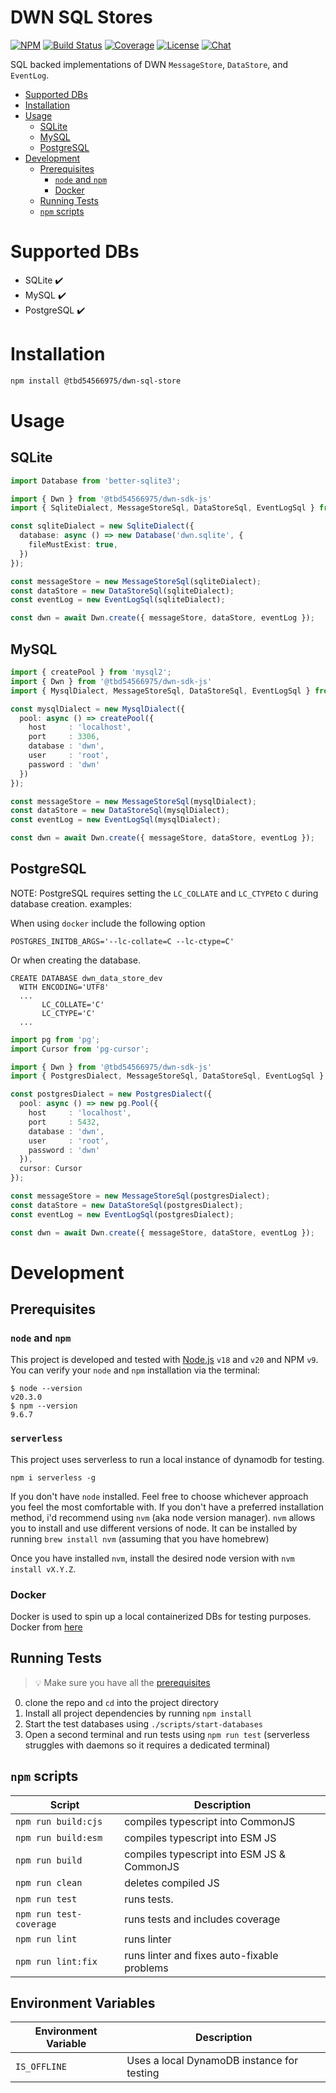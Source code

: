 # DWN SQL Stores <!-- omit in toc -->

[![NPM](https://img.shields.io/npm/v/@tbd54566975/dwn-sql-store.svg?style=flat-square&logo=npm&logoColor=FFFFFF&color=FFEC19&santize=true)](https://www.npmjs.com/package/@tbd54566975/dwn-sql-store)
[![Build Status](https://img.shields.io/github/actions/workflow/status/TBD54566975/dwn-sql-store/integrity-checks.yml?branch=main&logo=github&label=ci&logoColor=FFFFFF&style=flat-square)](https://github.com/TBD54566975/dwn-sql-store/actions/workflows/integrity-checks.yml)
[![Coverage](https://img.shields.io/codecov/c/gh/tbd54566975/dwn-sql-store/main?logo=codecov&logoColor=FFFFFF&style=flat-square&token=YI87CKF1LI)](https://codecov.io/github/TBD54566975/dwn-sql-store)
[![License](https://img.shields.io/npm/l/@tbd54566975/dwn-sql-store.svg?style=flat-square&color=24f2ff&logo=apache&logoColor=FFFFFF&santize=true)](https://github.com/TBD54566975/dwn-sql-store/blob/main/LICENSE)
[![Chat](https://img.shields.io/badge/chat-on%20discord-7289da.svg?style=flat-square&color=9a1aff&logo=discord&logoColor=FFFFFF&sanitize=true)](https://discord.com/channels/937858703112155166/969272658501976117)


SQL backed implementations of DWN `MessageStore`, `DataStore`, and `EventLog`. 

- [Supported DBs](#supported-dbs)
- [Installation](#installation)
- [Usage](#usage)
  - [SQLite](#sqlite)
  - [MySQL](#mysql)
  - [PostgreSQL](#postgresql)
- [Development](#development)
  - [Prerequisites](#prerequisites)
    - [`node` and `npm`](#node-and-npm)
    - [Docker](#docker)
  - [Running Tests](#running-tests)
  - [`npm` scripts](#npm-scripts)


# Supported DBs
* SQLite ✔️
* MySQL ✔️
* PostgreSQL ✔️

# Installation

```bash
npm install @tbd54566975/dwn-sql-store
```

# Usage

## SQLite

```typescript
import Database from 'better-sqlite3';

import { Dwn } from '@tbd54566975/dwn-sdk-js'
import { SqliteDialect, MessageStoreSql, DataStoreSql, EventLogSql } from '@tbd54566975/dwn-sql-store';

const sqliteDialect = new SqliteDialect({
  database: async () => new Database('dwn.sqlite', {
    fileMustExist: true,
  })
});

const messageStore = new MessageStoreSql(sqliteDialect);
const dataStore = new DataStoreSql(sqliteDialect);
const eventLog = new EventLogSql(sqliteDialect);

const dwn = await Dwn.create({ messageStore, dataStore, eventLog });
```

## MySQL

```typescript
import { createPool } from 'mysql2';
import { Dwn } from '@tbd54566975/dwn-sdk-js'
import { MysqlDialect, MessageStoreSql, DataStoreSql, EventLogSql } from '@tbd54566975/dwn-sql-store';

const mysqlDialect = new MysqlDialect({
  pool: async () => createPool({
    host     : 'localhost',
    port     : 3306,
    database : 'dwn',
    user     : 'root',
    password : 'dwn'
  })
});

const messageStore = new MessageStoreSql(mysqlDialect);
const dataStore = new DataStoreSql(mysqlDialect);
const eventLog = new EventLogSql(mysqlDialect);

const dwn = await Dwn.create({ messageStore, dataStore, eventLog });
```

## PostgreSQL

NOTE: PostgreSQL requires setting the `LC_COLLATE` and `LC_CTYPE`to `C` during database creation.
examples:

When using `docker` include the following option
```
POSTGRES_INITDB_ARGS='--lc-collate=C --lc-ctype=C'
```

Or when creating the database.
```
CREATE DATABASE dwn_data_store_dev
  WITH ENCODING='UTF8'
  ...
       LC_COLLATE='C'
       LC_CTYPE='C'
  ...

```


```typescript
import pg from 'pg';
import Cursor from 'pg-cursor';

import { Dwn } from '@tbd54566975/dwn-sdk-js'
import { PostgresDialect, MessageStoreSql, DataStoreSql, EventLogSql } from '@tbd54566975/dwn-sql-store';

const postgresDialect = new PostgresDialect({
  pool: async () => new pg.Pool({
    host     : 'localhost',
    port     : 5432,
    database : 'dwn',
    user     : 'root',
    password : 'dwn'
  }),
  cursor: Cursor
});

const messageStore = new MessageStoreSql(postgresDialect);
const dataStore = new DataStoreSql(postgresDialect);
const eventLog = new EventLogSql(postgresDialect);

const dwn = await Dwn.create({ messageStore, dataStore, eventLog });
```

# Development

## Prerequisites
### `node` and `npm`
This project is developed and tested with [Node.js](https://nodejs.org/en/about/previous-releases)
`v18` and `v20` and NPM `v9`. You can verify your `node` and `npm` installation via the terminal:

```
$ node --version
v20.3.0
$ npm --version
9.6.7
```

### `serverless`
This project uses serverless to run a local instance of dynamodb for testing.
```
npm i serverless -g
```

If you don't have `node` installed. Feel free to choose whichever approach you feel the most comfortable with. If you don't have a preferred installation method, i'd recommend using `nvm` (aka node version manager). `nvm` allows you to install and use different versions of node. It can be installed by running `brew install nvm` (assuming that you have homebrew)

Once you have installed `nvm`, install the desired node version with `nvm install vX.Y.Z`.

### Docker
Docker is used to spin up a local containerized DBs for testing purposes. Docker from [here](https://docs.docker.com/engine/install/)

## Running Tests
> 💡 Make sure you have all the [prerequisites](#prerequisites)

0. clone the repo and `cd` into the project directory
1. Install all project dependencies by running `npm install`
2. Start the test databases using `./scripts/start-databases`
3. Open a second terminal and run tests using `npm run test` (serverless struggles with daemons so it requires a dedicated terminal)

## `npm` scripts

| Script                  | Description                                 |
| ----------------------- | ------------------------------------------- |
| `npm run build:cjs`     | compiles typescript into CommonJS           |
| `npm run build:esm`     | compiles typescript into ESM JS             |
| `npm run build`         | compiles typescript into ESM JS & CommonJS  |
| `npm run clean`         | deletes compiled JS                         |
| `npm run test`          | runs tests.                                 |
| `npm run test-coverage` | runs tests and includes coverage            |
| `npm run lint`          | runs linter                                 |
| `npm run lint:fix`      | runs linter and fixes auto-fixable problems |

## Environment Variables

| Environment Variable    | Description                                 |
| ----------------------- | ------------------------------------------- |
| `IS_OFFLINE`            | Uses a local DynamoDB instance for testing  |

